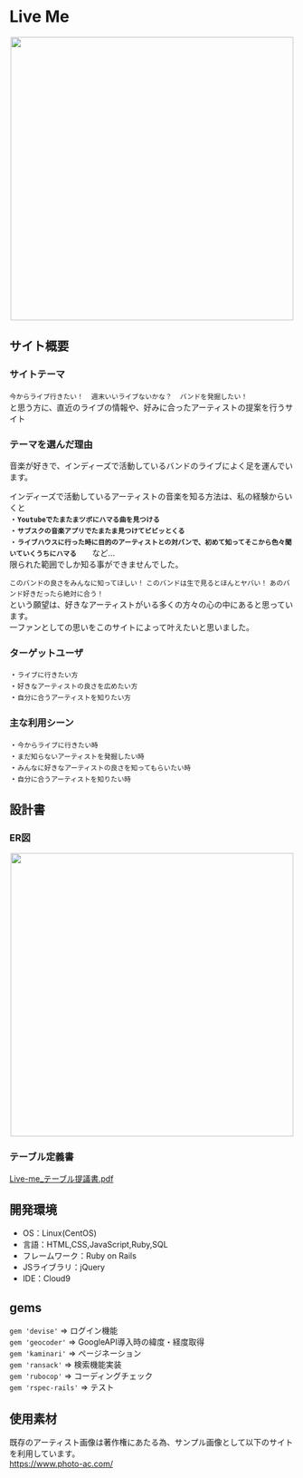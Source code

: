 # Live Me
<div align="center">
  <img src="https://user-images.githubusercontent.com/97089962/186897665-e9b2d8b4-a107-4e14-9bfd-a516d5426487.png" width="500x500">
</div>

## サイト概要

### サイトテーマ
`今からライブ行きたい！`　`週末いいライブないかな？`　`バンドを発掘したい！`<br>
と思う方に、直近のライブの情報や、好みに合ったアーティストの提案を行うサイト

### テーマを選んだ理由
音楽が好きで、インディーズで活動しているバンドのライブによく足を運んでいます。<br>

インディーズで活動しているアーティストの音楽を知る方法は、私の経験からいくと<br>
・**`Youtubeでたまたまツボにハマる曲を見つける`**<br>
・**`サブスクの音楽アプリでたまたま見つけてビビッとくる`**<br>
・**`ライブハウスに行った時に目的のアーティストとの対バンで、初めて知ってそこから色々聞いていくうちにハマる`**　　など...<br>
限られた範囲でしか知る事ができませんでした。

`このバンドの良さをみんなに知ってほしい！` `このバンドは生で見るとほんとヤバい！` `あのバンド好きだったら絶対に合う！`　<br>
という願望は、好きなアーティストがいる多くの方々の心の中にあると思っています。<br>
一ファンとしての思いをこのサイトによって叶えたいと思いました。


### ターゲットユーザ
・`ライブに行きたい方`<br>
・`好きなアーティストの良さを広めたい方`<br>
・`自分に合うアーティストを知りたい方`

### 主な利用シーン
・`今からライブに行きたい時`<br>
・`まだ知らないアーティストを発掘したい時`<br>
・`みんなに好きなアーティストの良さを知ってもらいたい時`<br>
・`自分に合うアーティストを知りたい時`<br>

## 設計書
### **ER図**
<div align="center">
  <img src="https://user-images.githubusercontent.com/97089962/185774105-ecace0d6-a33a-4946-8563-1f41865f8950.jpg" width="500x500">
</div> 

### **テーブル定義書**
[Live-me_テーブル提議書.pdf](https://github.com/yukiya0330/Live_me/files/9388368/Live-me_.2.pdf)

## 開発環境
- OS：Linux(CentOS)
- 言語：HTML,CSS,JavaScript,Ruby,SQL
- フレームワーク：Ruby on Rails
- JSライブラリ：jQuery
- IDE：Cloud9

## gems
`gem 'devise'`      => ログイン機能<br>
`gem 'geocoder'`    => GoogleAPI導入時の緯度・経度取得<br>
`gem 'kaminari'`    => ページネーション<br>
`gem 'ransack'`     => 検索機能実装<br>
`gem 'rubocop'`     => コーディングチェック<br>
`gem 'rspec-rails'` => テスト<br>

## 使用素材
既存のアーティスト画像は著作権にあたる為、サンプル画像として以下のサイトを利用しています。<br>
https://www.photo-ac.com/

